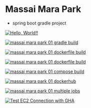 # Massai Mara Park

- spring boot gradle project

[![Hello, World!!](https://github.com/visionn7111/massai_mara_park01/actions/workflows/01helloworld.yaml/badge.svg)](https://github.com/visionn7111/massai_mara_park01/actions/workflows/01helloworld.yaml)

[![massai mara park 01 gradle build](https://github.com/visionn7111/massai_mara_park01/actions/workflows/02mmpark01_gradle_build.yaml/badge.svg)](https://github.com/visionn7111/massai_mara_park01/actions/workflows/02mmpark01_gradle_build.yaml)

[![massai mara park 01 dockerfile build](https://github.com/visionn7111/massai_mara_park01/actions/workflows/03mmpark01_dockerfile.yaml/badge.svg)](https://github.com/visionn7111/massai_mara_park01/actions/workflows/03mmpark01_dockerfile.yaml)

[![massai mara park 01 dockerfile build](https://github.com/itcen-tutor/massai_mara_park01/actions/workflows/03mmpark01_dockerfie.yaml/badge.svg)](https://github.com/itcen-tutor/massai_mara_park01/actions/workflows/03mmpark01_dockerfie.yaml)

[![massai mara park 01 compose build](https://github.com/visionn7111/massai_mara_park01/actions/workflows/04mmpark01_compose_build.yaml/badge.svg)](https://github.com/visionn7111/massai_mara_park01/actions/workflows/04mmpark01_compose_build.yaml)

[![massai mara park 01 dockerhub](https://github.com/visionn7111/massai_mara_park01/actions/workflows/05mmpark01_dockerhub.yaml/badge.svg)](https://github.com/visionn7111/massai_mara_park01/actions/workflows/05mmpark01_dockerhub.yaml)

[![massai mara park 01 multiple jobs](https://github.com/visionn7111/massai_mara_park01/actions/workflows/06mmpark01_multiple_jobs.yaml/badge.svg)](https://github.com/visionn7111/massai_mara_park01/actions/workflows/06mmpark01_multiple_jobs.yaml)

[def]: https://github.com/visionn7111/massai_mara_park01/actions/workflows/03mmpark01_dockerfile.yaml

[![Test EC2 Connection with GHA](https://github.com/visionn7111/massai_mara_park01/actions/workflows/08hello-ec2.yaml/badge.svg)](https://github.com/visionn7111/massai_mara_park01/actions/workflows/08hello-ec2.yaml)

